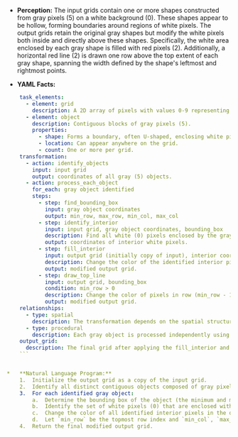*   **Perception:** The input grids contain one or more shapes constructed from gray pixels (5) on a white background (0). These shapes appear to be hollow, forming boundaries around regions of white pixels. The output grids retain the original gray shapes but modify the white pixels both inside and directly above these shapes. Specifically, the white area enclosed by each gray shape is filled with red pixels (2). Additionally, a horizontal red line (2) is drawn one row above the top extent of each gray shape, spanning the width defined by the shape's leftmost and rightmost points.

*   **YAML Facts:**
    
```yaml
    task_elements:
      - element: grid
        description: A 2D array of pixels with values 0-9 representing colors. Background is white (0).
      - element: object
        description: Contiguous blocks of gray pixels (5).
        properties:
          - shape: Forms a boundary, often U-shaped, enclosing white pixels.
          - location: Can appear anywhere on the grid.
          - count: One or more per grid.
    transformation:
      - action: identify_objects
        input: input grid
        output: coordinates of all gray (5) objects.
      - action: process_each_object
        for_each: gray object identified
        steps:
          - step: find_bounding_box
            input: gray object coordinates
            output: min_row, max_row, min_col, max_col
          - step: identify_interior
            input: input grid, gray object coordinates, bounding_box
            description: Find all white (0) pixels enclosed by the gray object boundary. This can be done by performing a flood fill from the outside (e.g., grid corners or bounding box edges) marking reachable white pixels, and considering the unmarked white pixels within the bounding box as interior.
            output: coordinates of interior white pixels.
          - step: fill_interior
            input: output grid (initially copy of input), interior coordinates
            description: Change the color of the identified interior pixels to red (2).
            output: modified output grid.
          - step: draw_top_line
            input: output grid, bounding_box
            condition: min_row > 0
            description: Change the color of pixels in row (min_row - 1) from column min_col to max_col (inclusive) to red (2).
            output: modified output grid.
    relationships:
      - type: spatial
        description: The transformation depends on the spatial structure of the gray objects (enclosure) and their position (bounding box).
      - type: procedural
        description: Each gray object is processed independently using the same set of steps.
    output_grid:
      description: The final grid after applying the fill_interior and draw_top_line steps for all identified gray objects.
    ```


*   **Natural Language Program:**
    1.  Initialize the output grid as a copy of the input grid.
    2.  Identify all distinct contiguous objects composed of gray pixels (5) in the input grid.
    3.  For each identified gray object:
        a.  Determine the bounding box of the object (the minimum and maximum row and column indices it occupies).
        b.  Identify the set of white pixels (0) that are enclosed within the boundary formed by the gray object. These are the "interior" pixels. (One way to find these is to flood-fill white pixels reachable from the grid's border and consider any remaining white pixels within the object's bounding box as interior).
        c.  Change the color of all identified interior pixels in the output grid to red (2).
        d.  Let `min_row` be the topmost row index and `min_col`, `max_col` be the leftmost and rightmost column indices of the object's bounding box. If `min_row` is greater than 0, change the color of all pixels in the output grid at row `min_row - 1`, from column `min_col` to `max_col` (inclusive), to red (2).
    4.  Return the final modified output grid.